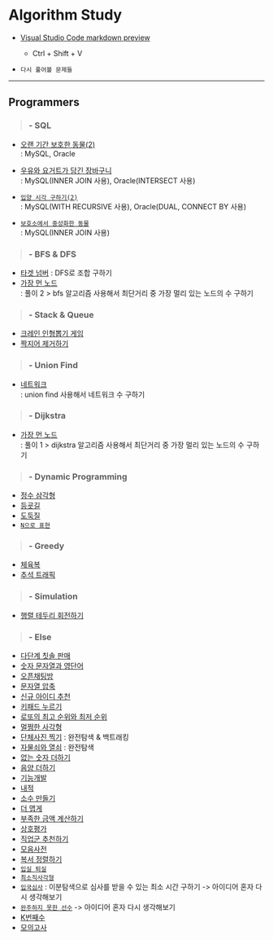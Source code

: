 # Algorithm Study

-   [Visual Studio Code markdown preview](https://code.visualstudio.com/docs/languages/markdown)

    -   Ctrl + Shift + V

-   `다시 풀어볼 문제들`

---

## Programmers

> ### - SQL

-   [오랜 기간 보호한 동물(2)](https://programmers.co.kr/learn/courses/30/lessons/59411)  
    : MySQL, Oracle

-   [우유와 요거트가 담긴 장바구니](https://programmers.co.kr/learn/courses/30/lessons/62284)  
    : MySQL(INNER JOIN 사용), Oracle(INTERSECT 사용)

-   [`입양 시각 구하기(2)`](https://programmers.co.kr/learn/courses/30/lessons/59413)  
    : MySQL(WITH RECURSIVE 사용), Oracle(DUAL, CONNECT BY 사용)

-   [`보호소에서 중성화한 동물`](https://programmers.co.kr/learn/courses/30/lessons/59045)  
    : MySQL(INNER JOIN 사용)

> ### - BFS & DFS

-   [타겟 넘버](https://programmers.co.kr/learn/courses/30/lessons/43165)
    : DFS로 조합 구하기
-   [가장 먼 노드](https://programmers.co.kr/learn/courses/30/lessons/49189)  
    : 풀이 2 > bfs 알고리즘 사용해서 최단거리 중 가장 멀리 있는 노드의 수 구하기

> ### - Stack & Queue

-   [크레인 인형뽑기 게임](https://programmers.co.kr/learn/courses/30/lessons/64061)
-   [짝지어 제거하기](https://programmers.co.kr/learn/courses/30/lessons/12973)

> ### - Union Find

-   [네트워크](https://programmers.co.kr/learn/courses/30/lessons/43162)  
    : union find 사용해서 네트워크 수 구하기

> ### - Dijkstra

-   [가장 먼 노드](https://programmers.co.kr/learn/courses/30/lessons/49189)  
    : 풀이 1 > dijkstra 알고리즘 사용해서 최단거리 중 가장 멀리 있는 노드의 수 구하기

> ### - Dynamic Programming

-   [정수 삼각형](https://programmers.co.kr/learn/courses/30/lessons/43105)
-   [등굣길](https://programmers.co.kr/learn/courses/30/lessons/42898)
-   [도둑질](https://programmers.co.kr/learn/courses/30/lessons/42897)
-   [`N으로 표현`](https://programmers.co.kr/learn/courses/30/lessons/42895)

> ### - Greedy

-   [체육복](https://programmers.co.kr/learn/courses/30/lessons/42862)
-   [추석 트래픽](https://programmers.co.kr/learn/courses/30/lessons/17676)

> ### - Simulation

-   [행렬 테두리 회전하기](https://programmers.co.kr/learn/courses/30/lessons/77485)

> ### - Else

-   [다단계 칫솔 판매](https://programmers.co.kr/learn/courses/30/lessons/77486)
-   [숫자 문자열과 영단어](https://programmers.co.kr/learn/courses/30/lessons/81301)
-   [오픈채팅방](https://programmers.co.kr/learn/courses/30/lessons/42888)
-   [문자열 압축](https://programmers.co.kr/learn/courses/30/lessons/60057)
-   [신규 아이디 추천](https://programmers.co.kr/learn/courses/30/lessons/72410)
-   [키패드 누르기](https://programmers.co.kr/learn/courses/30/lessons/67256)
-   [로또의 최고 순위와 최저 순위](https://programmers.co.kr/learn/courses/30/lessons/77484)
-   [멀쩡한 사각형](https://programmers.co.kr/learn/courses/30/lessons/62048)
-   [단체사진 찍기](https://programmers.co.kr/learn/courses/30/lessons/1835)
    : 완전탐색 & 백트래킹
-   [자물쇠와 열쇠](https://programmers.co.kr/learn/courses/30/lessons/60059)
    : 완전탐색
-   [없는 숫자 더하기](https://programmers.co.kr/learn/courses/30/lessons/86051)
-   [음양 더하기](https://programmers.co.kr/learn/courses/30/lessons/76501)
-   [기능개발](https://programmers.co.kr/learn/courses/30/lessons/42586)
-   [내적](https://programmers.co.kr/learn/courses/30/lessons/70128)
-   [소수 만들기](https://programmers.co.kr/learn/courses/30/lessons/12977)
-   [더 맵게](https://programmers.co.kr/learn/courses/30/lessons/42626)
-   [부족한 금액 계산하기](https://programmers.co.kr/learn/courses/30/lessons/82612)
-   [상호평가](https://programmers.co.kr/learn/courses/30/lessons/83201)
-   [직업군 추천하기](https://programmers.co.kr/learn/courses/30/lessons/84325)
-   [모음사전](https://programmers.co.kr/learn/courses/30/lessons/84512)
-   [복서 정렬하기](https://programmers.co.kr/learn/courses/30/lessons/85002)
-   [`입실 퇴실`](https://programmers.co.kr/learn/courses/30/lessons/86048)
-   [`최소직사각형`](https://programmers.co.kr/learn/courses/30/lessons/86491)
-   [`입국심사`](https://programmers.co.kr/learn/courses/30/lessons/43238)
    : 이분탐색으로 심사를 받을 수 있는 최소 시간 구하기
    -> 아이디어 혼자 다시 생각해보기
-   [`완주하지 못한 선수`](https://programmers.co.kr/learn/courses/30/lessons/42576)
    -> 아이디어 혼자 다시 생각해보기
-   [K번째수](https://programmers.co.kr/learn/courses/30/lessons/42748)
-   [모의고사](https://programmers.co.kr/learn/courses/30/lessons/42840)
